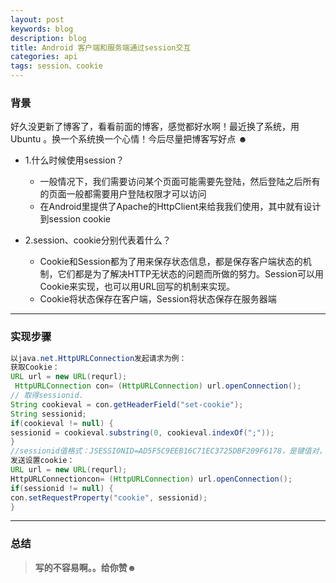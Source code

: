 ```yaml
---
layout: post
keywords: blog
description: blog
title: Android 客户端和服务端通过session交互
categories: api
tags: session、cookie
---
```


### 背景
好久没更新了博客了，看看前面的博客，感觉都好水啊！最近换了系统，用Ubuntu 。换一个系统换一个心情！今后尽量把博客写好点 ☻

* 1.什么时候使用session？

    - 一般情况下，我们需要访问某个页面可能需要先登陆，然后登陆之后所有的页面一般都需要用户登陆权限才可以访问
    - 在Android里提供了Apache的HttpClient来给我我们使用，其中就有设计到session cookie
       
* 2.session、cookie分别代表着什么？

    - Cookie和Session都为了用来保存状态信息，都是保存客户端状态的机制，它们都是为了解决HTTP无状态的问题而所做的努力。Session可以用Cookie来实现，也可以用URL回写的机制来实现。
    - Cookie将状态保存在客户端，Session将状态保存在服务器端
    
----

### 实现步骤

```  java
以java.net.HttpURLConnection发起请求为例：
获取Cookie： 
URL url = new URL(requrl);
 HttpURLConnection con= (HttpURLConnection) url.openConnection(); 
// 取得sessionid. 
String cookieval = con.getHeaderField("set-cookie"); 
String sessionid; 
if(cookieval != null) { 
sessionid = cookieval.substring(0, cookieval.indexOf(";")); 
}
//sessionid值格式：JSESSIONID=AD5F5C9EEB16C71EC3725DBF209F6178，是键值对，不是单指值
发送设置cookie： 
URL url = new URL(requrl);
HttpURLConnectioncon= (HttpURLConnection) url.openConnection(); 
if(sessionid != null) { 
con.setRequestProperty("cookie", sessionid); 
}
```

---

### 总结

>**写的不容易啊。。给你赞☻**
